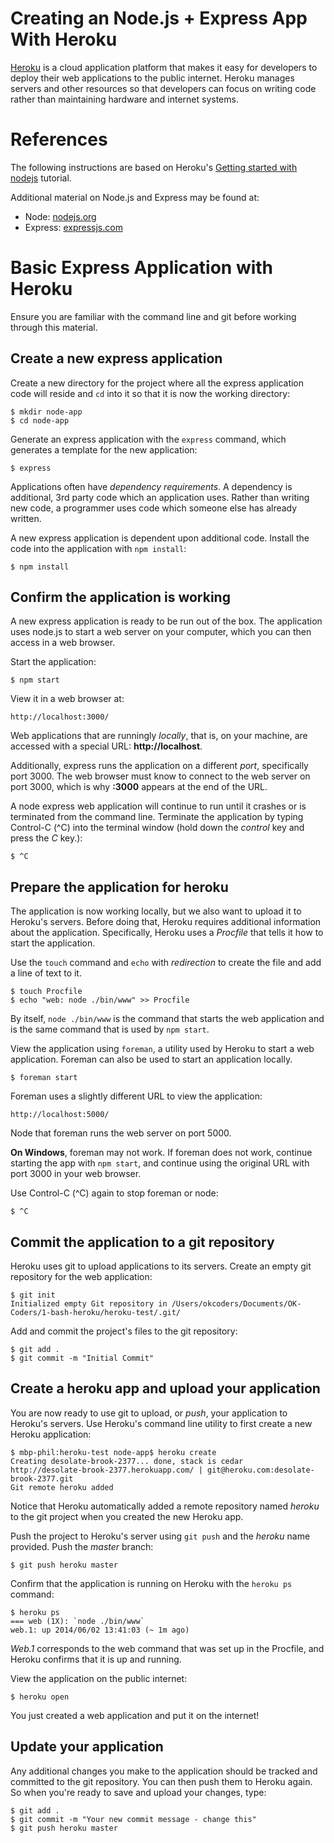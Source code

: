 Creating an Node.js + Express App With Heroku
====

[Heroku](https://www.heroku.com/) is a cloud application platform that makes it easy for developers to deploy their web applications to the public internet. Heroku manages servers and other resources so that developers can focus on writing code rather than maintaining hardware and internet systems.

# References

The following instructions are based on Heroku's [Getting started with nodejs](https://devcenter.heroku.com/articles/getting-started-with-nodejs) tutorial.

Additional material on Node.js and Express may be found at:

- Node: [nodejs.org](http://nodejs.org/)
- Express: [expressjs.com](http://expressjs.com/)

# Basic Express Application with Heroku

Ensure you are familiar with the command line and git before working through this material.

## Create a new express application

Create a new directory for the project where all the express application code will reside and `cd` into it so that it is now the working directory:

	$ mkdir node-app
	$ cd node-app

Generate an express application with the `express` command, which generates a template for the new application:

	$ express

Applications often have *dependency requirements*. A dependency is additional, 3rd party code which an application uses. Rather than writing new code, a programmer uses code which someone else has already written.

A new express application is dependent upon additional code. Install the code into the application with `npm install`:

	$ npm install
	
## Confirm the application is working
	
A new express application is ready to be run out of the box. The application uses node.js to start a web server on your computer, which you can then access in a web browser.

Start the application:

	$ npm start

View it in a web browser at:

	http://localhost:3000/

Web applications that are runningly *locally*, that is, on your machine, are accessed with a special URL: **http://localhost**.

Additionally, express runs the application on a different *port*, specifically port 3000. The web browser must know to connect to the web server on port 3000, which is why **:3000** appears at the end of the URL.

A node express web application will continue to run until it crashes or is terminated from the command line. Terminate the application by typing Control-C (^C) into the terminal window (hold down the *control* key and press the *C* key.):

	$ ^C

## Prepare the application for heroku

The application is now working locally, but we also want to upload it to Heroku's servers. Before doing that, Heroku requires additional information about the application. Specifically, Heroku uses a *Procfile* that tells it how to start the application.

Use the `touch` command and `echo` with *redirection* to create the file and add a line of text to it.

	$ touch Procfile
	$ echo "web: node ./bin/www" >> Procfile

By itself, `node ./bin/www` is the command that starts the web application and is the same command that is used by `npm start`.

View the application using `foreman`, a utility used by Heroku to start a  web application. Foreman can also be used to start an application locally.

	$ foreman start
	
Foreman uses a slightly different URL to view the application:

	http://localhost:5000/

Node that foreman runs the web server on port 5000.

**On Windows**, foreman may not work. If foreman does not work, continue starting the app with `npm start`, and continue using the original URL with port 3000 in your web browser.

<!--
The command may not work becuase Heroku does not set up the foreman program correctly. If foreman doesn't work on Windows, modify the *PATH variable* to let Git Bash know where foreman is.

Follow the instructions here to modify your *System Path* variable: [how-to-set-the-windows-path-in-windows-7](http://geekswithblogs.net/renso/archive/2009/10/21/how-to-set-the-windows-path-in-windows-7.aspx)

You need to add the following text to your path variable: `;C:\Program Files (x86)\Heroku\ruby-1.9.2\bin`, including that semicolon at the beginning.

Restart Git Bash for the changes to your path to take effect. The terminal should now be able to find foreman:

	$ which foreman
	/c/Program Files (x86)/Heroku/ruby-1.9.2/bin/foreman

It's possible that foreman will still not work. Execute `foreman` in the console. If there is an error about a *bad interpreter*, install an older version of foreman. The error looks like:

	$ foreman start
	sh.exe": /c/Program Files (x86)/Heroku/ruby-1.9.2/bin/foreman: "c:/Program: bad interpreter: No such file or directory
	
Install an older version of foreman with:

	$ gem uninstall foreman
	$ gem install foreman -v 0.61

Type `Y` and press enter when asked if you want to remove the executable.

If you cannot get foreman working on Windows, continue to start the web application with `npm start`.
-->

Use Control-C (^C) again to stop foreman or node:

	$ ^C

## Commit the application to a git repository

Heroku uses git to upload applications to its servers. Create an empty git repository for the web application:

	$ git init
	Initialized empty Git repository in /Users/okcoders/Documents/OK-Coders/1-bash-heroku/heroku-test/.git/
	
Add and commit the project's files to the git repository:

	$ git add .
	$ git commit -m "Initial Commit"
	
## Create a heroku app and upload your application
	
You are now ready to use git to upload, or *push*, your application to Heroku's servers. Use Heroku's command line utility to first create a new Heroku application:

	$ mbp-phil:heroku-test node-app$ heroku create
	Creating desolate-brook-2377... done, stack is cedar
	http://desolate-brook-2377.herokuapp.com/ | git@heroku.com:desolate-brook-2377.git
	Git remote heroku added

Notice that Heroku automatically added a remote repository named *heroku* to the git project when you created the new Heroku app.

Push the project to Heroku's server using `git push` and the *heroku* name provided. Push the *master* branch:

	$ git push heroku master
	
Confirm that the application is running on Heroku with the `heroku ps` command:

	$ heroku ps
	=== web (1X): `node ./bin/www`
	web.1: up 2014/06/02 13:41:03 (~ 1m ago)

*Web.1* corresponds to the web command that was set up in the Procfile, and Heroku confirms that it is up and running. 

View the application on the public internet:

	$ heroku open
	
You just created a web application and put it on the internet!

## Update your application

Any additional changes you make to the application should be tracked and committed to the git repository. You can then push them to Heroku again. So when you're ready to save and upload your changes, type:
	
	$ git add .
	$ git commit -m "Your new commit message - change this"
	$ git push heroku master

